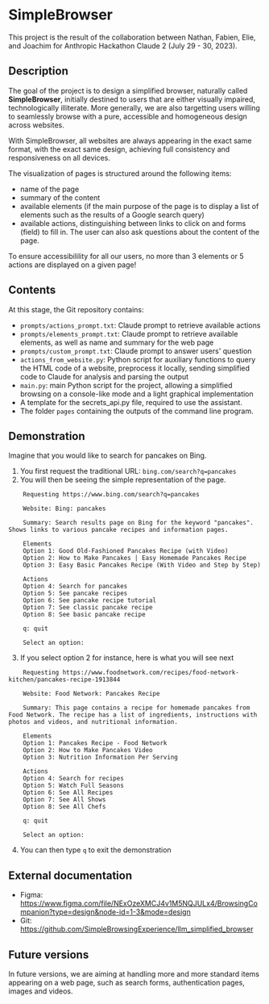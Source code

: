# SimpleBrowser

This project is the result of the collaboration between Nathan, Fabien, Elie,
and Joachim for Anthropic Hackathon Claude 2 (July 29 - 30, 2023).

## Description

The goal of the project is to design a simplified browser, naturally called
**SimpleBrowser**, initially destined to users that are either visually 
impaired, technologically illiterate. More generally, we are also targetting 
users willing to seamlessly browse with a pure, accessible and homogeneous 
design across websites.

With SimpleBrowser, all websites are always appearing in the exact same format, 
with the exact same design, achieving full consistency and responsiveness on all
devices.

The visualization of pages is structured around the following items:
- name of the page
- summary of the content
- available elements (if the main purpose of the page is to display a list of
elements such as the results of a Google search query)
- available actions, distinguishing between links to click on and forms (field)
to fill in. The user can also ask questions about the content of the page.

To ensure accessibilility for all our users, no more than 3 elements or 5 actions
are displayed on a given page!

## Contents

At this stage, the Git repository contains:
- `prompts/actions_prompt.txt`: Claude prompt to retrieve available actions
- `prompts/elements_prompt.txt`: Claude prompt to retrieve available elements,
as well as name and summary for the web page
- `prompts/custom_prompt.txt`: Claude prompt to answer users' question
- `actions_from_website.py`: Python script for auxiliary functions to query
the HTML code of a website, preprocess it locally, sending simplified
code to Claude for analysis and parsing the output
- `main.py`: main Python script for the project, allowing a simplified browsing
on a console-like mode and a light graphical implementation
- A template for the secrets_api.py file, required to use the assistant.
- The folder `pages` containing the outputs of the command line program.

## Demonstration

Imagine that you would like to search for pancakes on Bing.

1. You first request the traditional URL: `bing.com/search?q=pancakes`
2. You will then be seeing the simple representation of the page.
```
    Requesting https://www.bing.com/search?q=pancakes
    
    Website: Bing: pancakes

    Summary: Search results page on Bing for the keyword "pancakes". Shows links to various pancake recipes and information pages.

    Elements
    Option 1: Good Old-Fashioned Pancakes Recipe (with Video)
    Option 2: How to Make Pancakes | Easy Homemade Pancakes Recipe
    Option 3: Easy Basic Pancakes Recipe (With Video and Step by Step)

    Actions
    Option 4: Search for pancakes
    Option 5: See pancake recipes
    Option 6: See pancake recipe tutorial
    Option 7: See classic pancake recipe
    Option 8: See basic pancake recipe

    q: quit

    Select an option:

```

3. If you select option 2 for instance, here is what you will see next
```
    Requesting https://www.foodnetwork.com/recipes/food-network-kitchen/pancakes-recipe-1913844

    Website: Food Network: Pancakes Recipe
    
    Summary: This page contains a recipe for homemade pancakes from Food Network. The recipe has a list of ingredients, instructions with photos and videos, and nutritional information.
    
    Elements
    Option 1: Pancakes Recipe - Food Network
    Option 2: How to Make Pancakes Video
    Option 3: Nutrition Information Per Serving

    Actions
    Option 4: Search for recipes
    Option 5: Watch Full Seasons
    Option 6: See All Recipes
    Option 7: See All Shows
    Option 8: See All Chefs

    q: quit

    Select an option:
```

4. You can then type `q` to exit the demonstration

## External documentation
- Figma: https://www.figma.com/file/NExOzeXMCJ4v1M5NQJULx4/BrowsingCompanion?type=design&node-id=1-3&mode=design
- Git: https://github.com/SimpleBrowsingExperience/llm_simplified_browser

## Future versions

In future versions, we are aiming at handling more and more standard items
appearing on a web page, such as search forms, authentication pages,
images and videos.
